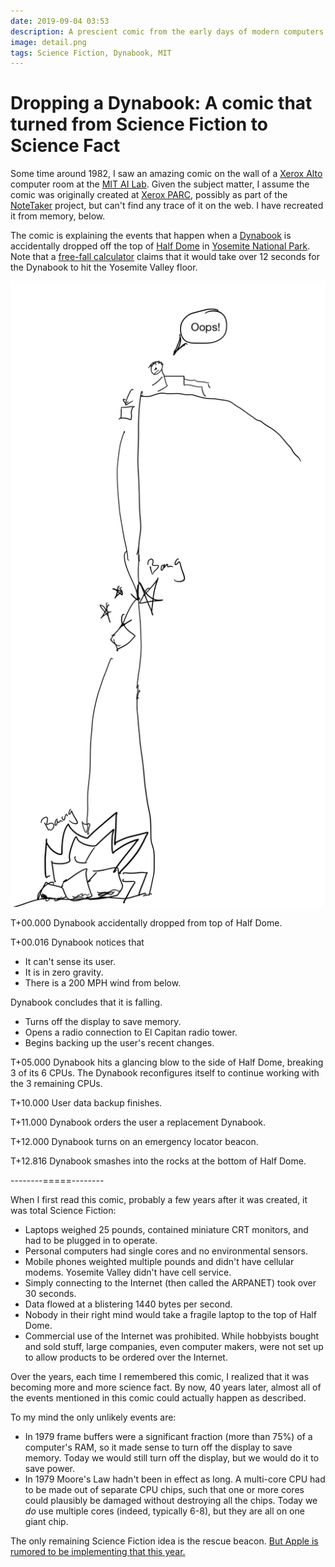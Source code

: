 ```yaml
---
date: 2019-09-04 03:53
description: A prescient comic from the early days of modern computers.
image: detail.png
tags: Science Fiction, Dynabook, MIT
---
```


# Dropping a Dynabook: A comic that turned from Science Fiction to Science Fact

Some time around 1982, I saw an amazing comic on the wall of a [Xerox
Alto](https://en.wikipedia.org/wiki/Xerox_Alto) computer room at the [MIT AI
Lab](https://en.wikipedia.org/wiki/MIT_Computer_Science_and_Artificial_Intelligence_Laboratory).
Given the subject matter, I assume the comic was originally created at [Xerox
PARC](https://en.wikipedia.org/wiki/PARC_\(company\)), possibly as part of the
[NoteTaker](https://en.wikipedia.org/wiki/Xerox_NoteTaker) project, but can't
find any trace of it on the web. I have recreated it from memory, below.

The comic is explaining the events that happen when a
[Dynabook](https://en.wikipedia.org/wiki/Dynabook) is accidentally dropped off
the top of [Half Dome](https://en.wikipedia.org/wiki/Half_Dome) in [Yosemite
National Park](https://en.wikipedia.org/wiki/Yosemite_National_Park). Note
that a [free-fall calculator](https://keisan.casio.com/exec/system/1231475371)
claims that it would take over 12 seconds for the Dynabook to hit the Yosemite
Valley floor.

![Dropped Dynabook Comic](/assets/posts/2019-09-04-Dropping_a_Dynabook-droppedDynabook.png)

T+00.000 Dynabook accidentally dropped from top of Half Dome.

T+00.016 Dynabook notices that

* It can't sense its user.
* It is in zero gravity.
* There is a 200 MPH wind from below.

Dynabook concludes that it is falling.

* Turns off the display to save memory.
* Opens a radio connection to El Capitan radio tower.
* Begins backing up the user's recent changes.


T+05.000 Dynabook hits a glancing blow to the side of Half Dome, breaking 3 of
its 6 CPUs. The Dynabook reconfigures itself to continue working with the 3
remaining CPUs.

T+10.000 User data backup finishes.

T+11.000 Dynabook orders the user a replacement Dynabook.

T+12.000 Dynabook turns on an emergency locator beacon.

T+12.816 Dynabook smashes into the rocks at the bottom of Half Dome.

--------=====--------

When I first read this comic, probably a few years after it was created, it
was total Science Fiction:

* Laptops weighed 25 pounds, contained miniature CRT monitors, and had to be plugged in to operate.
* Personal computers had single cores and no environmental sensors.
* Mobile phones weighted multiple pounds and didn't have cellular modems. Yosemite Valley didn't have cell service.
* Simply connecting to the Internet (then called the ARPANET) took over 30 seconds.
* Data flowed at a blistering 1440 bytes per second.
* Nobody in their right mind would take a fragile laptop to the top of Half Dome.
* Commercial use of the Internet was prohibited. While hobbyists bought and sold stuff,  large companies, even computer makers, were not set up to allow products to be ordered over the Internet.

Over the years, each time I remembered this comic, I realized that it was
becoming more and more science fact. By now, 40 years later, almost all of the
events mentioned in this comic could actually happen as described.

To my mind the only unlikely events are:

* In 1979 frame buffers were a significant fraction (more than 75%) of a computer's RAM, so it made sense to turn off the display to save memory. Today we would still turn off the display, but we would do it to save power.
* In 1979 Moore's Law hadn't been in effect as long. A multi-core CPU had to be made out of separate CPU chips, such that one or more cores could plausibly be damaged without destroying all the chips. Today we _do_ use multiple cores (indeed, typically 6-8), but they are all on one giant chip.

The only remaining Science Fiction idea is the rescue beacon.
[But Apple is rumored to be implementing that this year.](https://9to5mac.com/2019/09/03/apple-glasses-explained-and-how-iphone-connected-item-trackers-will-work/)
